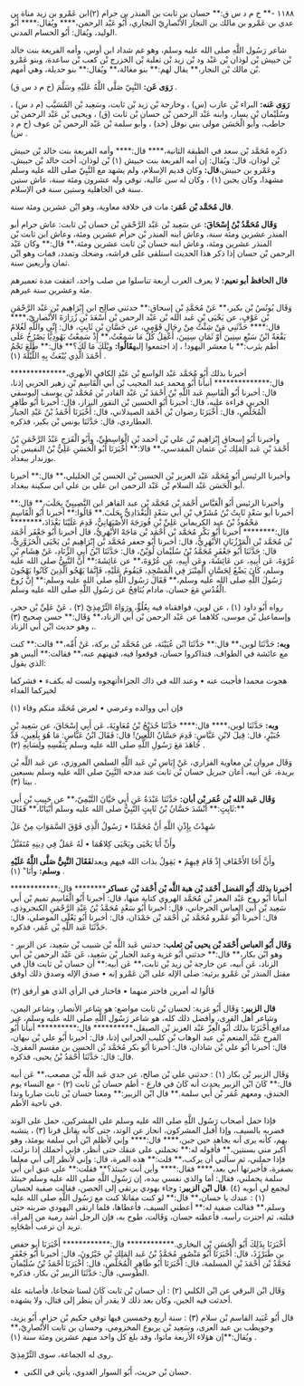 ١١٨٨ -** خ م د س ق:** حسان بن ثابت بن المنذر بن حرام (٢)ابن عَمْرو بن زيد مناة بن عدي بن عَمْرو بن مالك بن النجار الأَنْصارِيّ النجاري، أَبُو عَبْد الرحمن،**** ويُقال:**** أَبُو الوليد، ويُقال: أَبُو الحسام المدني.

شاعر رَسُول اللَّهِ صلى الله عليه وسلم، وهو غم شداد ابن أوس، وأمه الفريعة بنت خالد بْن حبيش بْن لوذان بْن عَبْد ود بْن زيد بْن ثعلبة بْن الخزرج بْن كعب بْن ساعدة، وبنو عَمْرو بْن مالك بْن النجار،** يقال لهم:** بنو مغالة،** ويُقال:** بنو حديلة، وهي أمهم.

**رَوَى عَن:** النَّبِيّ صَلَّى اللَّهُ عَلَيْهِ وسَلَّمَ (خ م د س ق) .

**رَوَى عَنه:** البراء بْن عازب (س) ، وخارجة بْن زيد بْن ثابت، وسَعِيد بْن المُسَيَّب (م د س) ، وسُلَيْمان بْن يسار، وابنه عَبْد الرحمن بْن حسان بْن ثابت (ق) ، ويحيى بْن عَبْد الرحمن بْن حاطب، وأبو الْحَسَن مولى بني نوفل (خد) ، وأبو سلمة بْن عَبْد الرحمن بْن عوف (خ م د س) .

ذكره مُحَمَّد بْن سعد في الطبقة الثانية،**** قال:**** وأمه الفريعة بنت خالد بْن حبيش بْن لوذان، قال: ويُقال: إن أمه الفريعة بنت حبيش (١) بْن لوذان، أخت خالد بْن حبيش، وعَمْرو بن حبيش،**قال:** وكان قديم الإسلام، ولم يشهد مع النَّبِيّ صلى الله عليه وسلم مشهدا، وكان يجبن (١) ، وكان له سن عالية، توفي وله عشرون ومئة سنة، عاش ستين سنة في الجاهلية وستين سنة في الإسلام.

**قال مُحَمَّد بْن عُمَر:** مات في خلافة معاوية، وهو ابْن عشرين ومئة سنة.

**وَقَال مُحَمَّدُ بْنُ إِسْحَاقَ:** عن سَعِيد بْن عَبْد الرَّحْمَنِ بْن حسان بْن ثابت: عاش حرام أبو المنذر عشرين ومئة سنة، وعاش ابنه المنذر بْن حرام عشرين ومئة، وعاش ابن ثابت بْن المنذر عشرين ومئة، وعاش ابنه حسان بْن ثابت عشرين ومئة،** قال:** وكان عَبْد الرحمن بْن حسان إذا ذكر هذا الحديث استلقى على فراشه، وضحك وتمدد، فمات وهو ابْن ثمان وأربعين سنة.

**قال الحافظ أبو نعيم:** لا يعرف العرب أربعة تناسلوا من صلب واحد، اتفقت مدة تعميرهم مئة وعشرين سنة غيرهم.

وَقَال يُونُسُ بْن بكير،** عَنْ مُحَمَّدِ بْنِ إسحاق:** حدثني صالح ابن إِبْرَاهِيم بْن عَبْد الرَّحْمَنِ بْن عَوْفٍ، عن يَحْيَى بْنِ عَبد الله بْن عَبْد الرحمن بْن أَسْعَدَ بْنِ زُرَارَةَ الأَنْصارِيّ،**** قال:**** حَدَّثَنِي مَنْ شِئْتُ مِنْ رِجَالِ قَوْمِي، عن حَسَّانِ بْنِ ثَابِتٍ، قال: إِنِّي واللَّهِ لَغُلامٌ يَفْعَةٌ ابْنُ سَبْعِ سِنِينَ أَوْ ثَمَانِ سِنِينَ، أَعْقِلُ كُلَّ مَا سَمِعْتُ،** إِذْ سَمِعْتُ يَهُودِيًّا يَصْرُخُ عَلَى أطم يثرب:** يا معشر اليهود! ، إذ اجتمعوا إليه**قَالُوا:** ويْلَكَ مَا لَكَ؟** قال:** طَلَعَ نَجْمُ أَحْمَدَ الَّذِي يُبْعَثُ بِهِ اللَّيْلَةَ (١) .

أخبرنا بذلك أَبُو مُحَمَّد عَبْد الواسع بْن عَبْدِ الكافي الأبهري،************** قال:************** أنبأنا أَبُو محمد عبد المجيب بْن أَبي الْقَاسِم بْن زهير الحربي إذنا، قال: أخبرنا أَبُو الْقَاسِمِ عَبد اللَّهِ بْنُ أَحْمَدَ بْن عَبْد القادر بْن مُحَمَّد بْن يوسف اليوسفي الحربي قراءة عليه، قال: أخبرنا أَبُو الحسين بْن النقور البزاز، قال: أخبرنا أَبُو طَاهِرٍ الْمُخَلَّصِ، قال: أَخْبَرَنَا رضوان بْن أَحْمَد الصيدلاني، قال: أَخْبَرَنَا أَحْمَدُ بْنُ عَبْدِ الجبار العطاردي، قال: حَدَّثَنَا يونس بْن بكير، فذكره.

وأخبرنا أَبُو إسحاق إِبْرَاهِيم بْن علي بْن أحمد بْنِ الْوَاسِطِيِّ، وأَبُو الْفَرَجِ عَبْدُ الرَّحْمَنِ بْنُ أَحْمَدَ بْنِ عَبد المَلِك بْن عثمان المقدسي،** قالا:** أَخْبَرَنَا أَبُو الْحَسَنِ عَلِيُّ بْنُ النفيس بْن بوزندار ببغداد.

وأخبرنا الرئيس أَبُو مُحَمَّد عَبْد العزيز بْن الحسين بْن الحسن بْن الخليلي،** قال:** أخبرنا أبو الْحَسَن عَبْد السلام بْن عَبْد الرحمن ابن علي بن علي ابن سكينة ببغداد.

وأخبرنا الرئيس أَبُو الْعَبَّاس أَحْمَد بْن مُحَمَّد بْن عبد القاهر ابن النَّصِيبِيِّ بِحَلَبَ،** قال:** أخبرنا أبو سَعْدٍ ثَابِتُ بْنُ مُشَرِّفِ بْنِ أَبي سَعْدٍ الْبَغْدَادِيُّ بِحَلَبَ.** قَالُوا:** أخبرنا أَبُو الْقَاسِمِ مَحْمُودُ بْنُ عبد الكريمابن عَلِيِّ بْنِ فُورَجَةَ الأَصْبَهَانِيُّ، قَدِمَ عَلَيْنَا بَغْدَادَ،******** قال:******** أخبرنا أَبُو بَكْر مُحَمَّد بْن أَحْمَد بْن مَاجَهْ الأَبْهَرِيُّ، قال أخبرنا أَبُو جَعْفَر أَحْمَد بْن مُحَمَّد بْن الْمَرْزُبَانِ الأَبْهَرِيُّ، قال: أخبرنا أَبُو جعفر مُحَمَّد بْن إِبْرَاهِيم بْن يَحْيَى الْحَزَوَّرِيُّ، قال: حَدَّثَنَا أَبُو جَعْفَرٍ مُحَمَّدُ بْنُ سُلَيْمان لُوَيْنٌ، قال: حَدَّثَنَا ابْنُ أَبي الزِّنَادِ، عَنْ هِشَامِ بْنِ عُرْوَةَ، عَن أَبِيهِ، عن عَائِشَةَ، وعَن أَبِيهِ، عن عُرْوَةَ،** عن عَائِشَةَ:** أَنَّ النَّبِيُّ صلى الله عليه وسلم، كَانَ يَضْعُ لِحَسَّانٍ الْمِنْبَرَ فِي الْمَسْجِدِ، فَيَقُومُ عَلَيْهِ، فَإِنَّمَا يَهْجُو الَّذِينَ كَانُوا يَهْجُونَ رَسُولَ اللَّهِ صلى الله عليه وسلم،** فَقَالَ رَسُول اللَّهِ صلى الله عليه وسلم:** إِنَّ رُوحَ الْقُدُسِ مَعَ حسان، مادام يُنَافِحُ عن رَسُولِ اللَّهِ صلى الله عليه وسلم.

رواه أَبُو داود (١) ، عن لوين، فوافقناه فيه بِعُلُوٍّ، ورَوَاهُ التِّرْمِذِيّ (٢) ، عَنْ عَلِيِّ بْن حجر، وإسماعيل بْن موسى، كلاهما عن عَبْد الرحمن بْن أَبي الزناد،** وَقَال:** حسن صحيح (٣) ، وهو حديث ابْن أَبي الزناد.

**وبه:** حَدَّثَنَا لوين،** قال:** حَدَّثَنَا ابْن عُيَيْنَة، عن مُحَمَّد بْن بركة، عَنْ أُمِّه،** قالت:** كنت مع عائشة في الطواف، فتذاكروا حسان، فوقعوا فيه، فنهتهم عنه،** فقالت:** أليس هو الذي يقول:

هجوت محمدا فأجبت عنه • وعند الله في ذاك الجزاءأتهجوه ولست له بكفء • فشركما لخيركما الفداء

فإن أبي ووالده وعرضي • لعرض مُحَمَّد منكم وقاء (١)

**وبه:** حَدَّثَنَا لوين،**** قال:**** حَدَّثَنَا حُدَيْجُ بْنُ مُعَاوِيَةَ، عَن أَبِي إِسْحَاقَ، عن سَعِيد بْنِ جُبَيْرٍ، قال: قِيلَ لابْنِ عَبَّاسٍ: قَدِمَ حَسَّانٌ اللَّعِينُ! قال: فَقَالَ ابْنُ عَبَّاسٍ: مَا هُوَ بِلَعِينٍ، قَدْ جَاهَدَ مَعَ رَسُولِ اللَّهِ صلى الله عليه وسلم بِنَفْسِهِ ولِسَانِهِ (٢) .

وَقَال مروان بْن معاوية الفزاري، عَنْ إِيَاسِ بْنِ عَبد اللَّهِ السلمي المروزي، عن عَبد اللَّه بْن بريدة، عَن أبيه، أعان جبريل حسان بْن ثابت عند مدحه النَّبِيّ صلى الله عليه وسلم بسبعين بيتا (٣) .

**وَقَال عَبد الله بْن عُمَر بْن أبان:** حَدَّثَنَا عَبْدَةُ عَن أَبِي حَيَّانَ التَّيْمِيّ،** عن حَبِيبِ بْنِ أَبي ثَابِتٍ:** أَنْشَدَ حَسَّانُ بْنُ ثَابِتٍ النَّبِيُّ صلى الله عليه وسلم أَبْيَاتًا،** فَقَالَ:**

شَهِدْتُ بِإِذْنِ اللَّهِ أَنَّ مُحَمَّدًا • رَسُولُ الَّذِي فَوْقَ السَّمَوَاتِ مِنْ عَلُ

وأَنِّ أَبَا يَحْيَى ويَحْيَى كِلاهُمَا • لَهُ عَمَلٌ فِي دِينِهِ مُتَقَبَّلُ

وأَنَّ أَخَا الأَحْقَافِ إِذْ قَامَ فِيهِمُ • يَقِولُ بذات الله فيهم ويعدل**فَقَالَ النَّبِيُّ صَلَّى اللَّهُ عَلَيْهِ وسلم:** وأَنَا" (١) .

**أخبرنا بذلك أَبُو الفضل أَحْمَد بْن هبة اللَّه بْن أَحْمَد بْن عساكر********** قال:************ أنبأنا أَبُو روح عَبْد المعز بْن مُحَمَّد الهروي كتابة منها، قال: أخبرنا أَبُو الْقَاسِم تميم بْن أَبي سَعِيد بْن أَبي العباس الجرجاني، قال: أخبرنا أَبُو سَعْدٍ مُحَمَّدُ بْنُ عَبْدِ الرَّحْمَنِ الكنجروذي، قال: أخبرنا أَبُو عَمْرو مُحَمَّد بْن أَحْمَد بْن حَمْدَان، قال: أخبرنا أَبُو يَعْلَى الموصلي، قال: حَدَّثَنَا عَبد اللَّهِ بْن عُمَر، فذكره.

**وَقَال أَبُو العباس أَحْمَد بْن يحيى بْن ثعلب:** حدثني عَبد اللَّه بْن شبيب بْن سَعِيد، عن الزبير - وهو ابْن بكار،** قال:** حدثني أَبُو غزية وعبد الجبار بْن سَعِيد، عَن عَبْد الرحمن بْن أَبي الزناد، عَن أبيه، عن خارجة بْن زيد بْن ثابت،** عَن أبيه:** أن حسان بْن ثابت قال في مقتل المنذر بْن عَمْرو يرثيه: صلى الإله على ابْن عَمْرو إنه • صدق الإله وصدق ذلك أوفق

قَالُوا له أمرين فاختر منهما • فاختار في الرأي الذي هو أرفق (٢)

**قال الزبير:** وَقَال أَبُو غزية: لحسان بْن ثابت مواضع: هو شاعر الأنصار، وشاعر اليمن، وشاعر أهل القرى، وأفضل ذلك كله، هو شاعر رَسُول اللَّهِ صلى الله عليه وسلم، غير مدافع.أَخْبَرَنَا بذلك أَبُو الْعِزّ عَبْد العزيز بْن الصيقل،********** قال:********** أنبأنا أَبُو الفرج عَبْد المنعم بْن عبد الوهاب بْن كليب الحراني إذنا، قال: أخبرنا أَبُو علي بْن نبهان، قال: أخبرنا أَبُو علي بْن شاذان، قال: أخبرنا أَبُو بكر مُحَمَّد بْن الحسن بن مقسم المقرئ، قال: قال: حَدَّثَنَا أَحْمَدُ بْنُ يحيى، فذكره.

وَقَال الزبير بْن بكار (١) : حدثني علي بْن صالح، عن جدي عَبد اللَّه بْن مصعب،** عَن أبيه قال:** كَانَ ابْن الزبير يحدث أنه كَانَ في فارع - أطم حسان بْن ثابت (٢) - مع النساء يوم الخندق، ومعهم عُمَر بْن أَبي سلمة.** قال ابْن الزبير:** ومعنا حسان بْن ثابت ضاربا وتدا في ناحية الأطم.

فإذا حمل أصحاب رَسُول اللَّهِ صلى الله عليه وسلم على المشركين، حمل على الوتد فضربه بالسيف، وإذا أقبل المشركون، انحاز عن الوتد، حتى كأنه يقاتل قرنا (٣) ، يتشبه بهم، كأنه يرى أنه يجاهد حين جبن،**** قال:**** وإني لأظلم ابْن أَبي سلمة يومئذ، وهو أكبر مني بسنتين،** فأقوله له:** تحملني على عنقك حتى أنظر، فإني أحملك إذا نزلت، فإذا حملني، ثم سألني أن يركب،** قلت:** هذه المرة، قال: وإني لأنظر إلى أبي معلما بصفرة، فأخبرتها أبي بعد،**** فقال:**** وأين أنت حينئذ؟** فقلت:** على عنق ابن أَبي سلمة يحملني، فقال: أما والذي نفسي بيده، إن رَسُول اللَّهِ صلى الله عليه وسلم حينئذ ليجمع لي أبويه (٤) .**قال ابْن الزبير:** وجاء يهودي يرتقي إلى الحصن، فقالت صفية لحسان (١) : عندك يا حسان،** قال:** لو كنت مقاتلا كنت مع رَسُول اللَّهِ صلى الله عليه وسلم،** فقالت صفية له:** أعطني السيف، فأعطاها، فلما ارتقى اليهودي ضربته حتى قتلته، ثم احتزت رأسه، فأعطته حسان، وَقَالت، طوح به، فإن الرجل أشد رمية من المرأة، تريد أن ترعب أَصْحَابِهِ.

أَخْبَرَنَا بِذَلِكَ أَبُو الْحَسَنِ بْن البخاري.************ قال:************ أَخْبَرَنَا أبو حفص بن طَبَرْزَذَ، قال: أَخْبَرَنَا أَبُو مَنْصُورٍ مُحَمَّدُ بْنُ عَبد المَلِك بْنِ خَيْرُونَ، قال: أخبرنا أَبُو جَعْفَرٍ مُحَمَّدُ بْن أَحْمَدَ بْنِ المسلمة، قال: أَخْبَرَنَا أَبُو طَاهِرٍ الْمُخَلَّصِ، قال: أَخْبَرَنَا أَحْمَدُ بْنُ سُلَيْمان الطوسي، قال: حَدَّثَنَا الزبير بْن بكار، فذكره.

وَقَال ابْن البرقي عن ابْن الكلبي (٢) : أن حسان بْن ثابت كَانَ لسنا شجاعا، فأصابته علة أحدثت فيه الجبن، وكان بعد ذلك لا يقدر أن ينظر إلى قتال، ولا يشهده.

قال أَبُو عُبَيد القاسم بْن سلام (٣) : سنة أربع وخمسين فيها توفي حكيم بْن حزام، أَبُو يزيد، وحويطب بن عبد العزى، وسَعِيد بْن يربوع المخزومي، وحسان بن ثابت الأَنْصارِيّ،** ويُقال:**إن هؤلاء الأربعة ماتوا، وقد بلغ كل واحد منهم عشرين ومئة سنة (١) .

روى له الجماعة، سوى التِّرْمِذِيّ.

- حسان بْن حريث، أَبُو السوار العدوي، يأتي في الكنى.